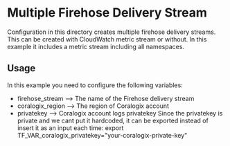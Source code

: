 # Multiple Firehose Delivery Stream
Configuration in this directory creates multiple firehose delivery streams.
This can be created with CloudWatch metric stream or without. 
In this example it includes a metric stream including all namespaces.

## Usage

In this example you need to configure the following variables:
* firehose_stream --> The name of the Firehose delivery stream
* coralogix_region --> The region of Coralogix account
* privatekey --> Coralogix account logs privatekey
Since the privatekey is private and we cant put it hardcoded, it can be exported instead of insert it as an input each time:
export TF_VAR_coralogix_privatekey="your-coralogix-private-key"
